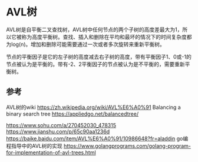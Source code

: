 # AVL树

AVL树是自平衡二叉查找树，AVL树中任何节点的两个子树的高度差最大为1，所以它被称为高度平衡树。查找、插入和删除在平均和最坏的情况下的时间复杂度都为log(n)。增加和删除可能需要通过一次或者多次旋转来重新平衡树。

节点的平衡因子是它的左子树的高度减去右子树的高度，带有平衡因子1、0或-1的节点被认为是平衡的。带有-2、2平衡因子的节点被认为是不平衡的，需要重新平衡树。

## 参考
AVL树的wiki https://zh.wikipedia.org/wiki/AVL%E6%A0%91
Balancing a binary search tree https://appliedgo.net/balancedtree/

https://www.sohu.com/a/270452030_478315
https://www.jianshu.com/p/65c90aa1236d
https://baike.baidu.com/item/AVL%E6%A0%91/10986648?fr=aladdin
go编程指导中的AVL树的实现 https://www.golangprograms.com/golang-program-for-implementation-of-avl-trees.html